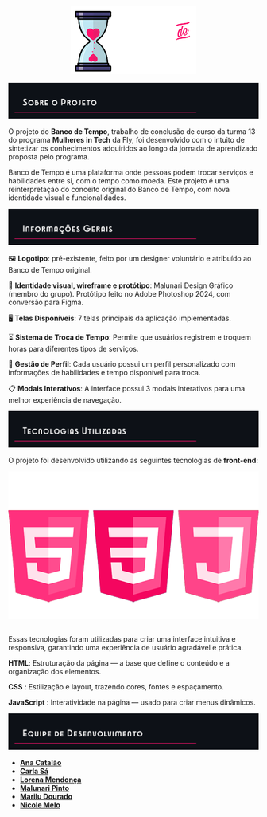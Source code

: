 <div align="center">
   <img src="assets/readme6.png" alt="Logotipo do Banco de Tempo" style="width: 18em;">
</div>

![README intro](assets/readme1.png)

  O projeto do **Banco de Tempo**, trabalho de conclusão de curso da turma 13 do programa **Mulheres in Tech** da Fly, foi desenvolvido com o intuito de sintetizar os conhecimentos adquiridos ao longo da jornada de aprendizado proposta pelo programa.

  Banco de Tempo é uma plataforma onde pessoas podem trocar serviços e habilidades entre si, com o tempo como moeda. Este projeto é uma reinterpretação do conceito original do Banco de Tempo, com nova identidade visual e funcionalidades.


![README info](assets/readme2.png)

🖼️ **Logotipo**: pré-existente, feito por um designer voluntário e atribuído ao Banco de Tempo original.

🎨 **Identidade visual, wireframe e protótipo**: Malunari Design Gráfico (membro do
grupo). Protótipo feito no Adobe Photoshop 2024, com conversão para Figma.

🖥️ **Telas Disponíveis**: 7 telas principais da aplicação implementadas.

⏳ **Sistema de Troca de Tempo**: Permite que usuários registrem e troquem horas para diferentes tipos de serviços.

👤 **Gestão de Perfil**: Cada usuário possui um perfil personalizado com informações de habilidades e tempo disponível para troca.

📋 **Modais Interativos**:  A interface possui 3 modais interativos para uma melhor experiência de navegação.


![README info](assets/readme3.png)

O projeto foi desenvolvido utilizando as seguintes tecnologias de **front-end**:

<p align="center">
  <img src="assets/readme5.png">
</p>

##

Essas tecnologias foram utilizadas para criar uma interface intuitiva e responsiva, garantindo uma experiência de usuário agradável e prática.

**HTML**: Estruturação da página — a base que define o conteúdo e a organização dos elementos.

**CSS** : Estilização e layout, trazendo cores, fontes e espaçamento.

**JavaScript** : Interatividade na página — usado para criar menus dinâmicos.

![README info](assets/readme4.png)

- [**Ana Catalão**](https://github.com/AnaCatalao)
- [**Carla Sá**](https://github.com/CarlaSa-Carla)
- [**Lorena Mendonça**](https://github.com/lorena-mendonca)
- [**Malunari Pinto**](https://github.com/malunaridev)
- [**Marilu Dourado**](https://github.com/DouradoGB)
- [**Nicole Melo**](https://github.com/nicolemelo1)

